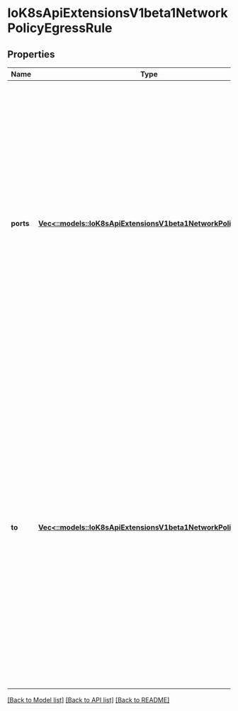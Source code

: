 # IoK8sApiExtensionsV1beta1NetworkPolicyEgressRule

## Properties
Name | Type | Description | Notes
------------ | ------------- | ------------- | -------------
**ports** | [**Vec<::models::IoK8sApiExtensionsV1beta1NetworkPolicyPort>**](io.k8s.api.extensions.v1beta1.NetworkPolicyPort.md) | List of destination ports for outgoing traffic. Each item in this list is combined using a logical OR. If this field is empty or missing, this rule matches all ports (traffic not restricted by port). If this field is present and contains at least one item, then this rule allows traffic only if the traffic matches at least one port in the list. | [optional] 
**to** | [**Vec<::models::IoK8sApiExtensionsV1beta1NetworkPolicyPeer>**](io.k8s.api.extensions.v1beta1.NetworkPolicyPeer.md) | List of destinations for outgoing traffic of pods selected for this rule. Items in this list are combined using a logical OR operation. If this field is empty or missing, this rule matches all destinations (traffic not restricted by destination). If this field is present and contains at least one item, this rule allows traffic only if the traffic matches at least one item in the to list. | [optional] 

[[Back to Model list]](../README.md#documentation-for-models) [[Back to API list]](../README.md#documentation-for-api-endpoints) [[Back to README]](../README.md)


